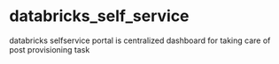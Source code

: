 # databricks_self_service
databricks selfservice portal is centralized dashboard for taking care of post provisioning task
